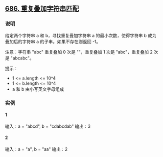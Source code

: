 ## [686. 重复叠加字符串匹配](https://leetcode-cn.com/problems/repeated-string-match/)

### 说明
给定两个字符串 a 和 b，寻找重复叠加字符串 a 的最小次数，使得字符串 b 成为叠加后的字符串 a 的子串，如果不存在则返回 -1。

注意：字符串 "abc" 重复叠加 0 次是 ""，重复叠加 1 次是 "abc"，重复叠加 2 次是 "abcabc"。

提示：
* 1 <= a.length <= 10^4
* 1 <= b.length <= 10^4
* a 和 b 由小写英文字母组成

### 实例
#### 1
输入：a = "abcd", b = "cdabcdab"
输出：3

#### 2
输入：a = "a", b = "aa"
输出：2
